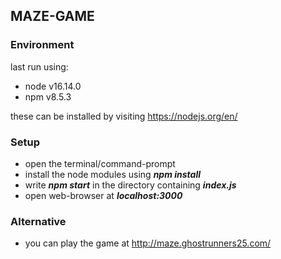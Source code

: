 ## MAZE-GAME

### Environment

last run using:

-   node v16.14.0
-   npm v8.5.3

these can be installed by visiting https://nodejs.org/en/

### Setup

-   open the terminal/command-prompt
-   install the node modules using **_npm install_**
-   write **_npm start_** in the directory containing **_index.js_**
-   open web-browser at **_localhost:3000_**

### Alternative

-   you can play the game at http://maze.ghostrunners25.com/
